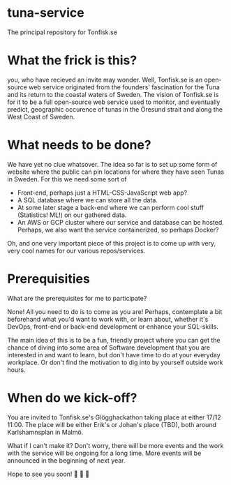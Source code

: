 # tuna-service

The principal repository for Tonfisk.se

# What the frick is this? 

you, who have recieved an invite may wonder. Well, Tonfisk.se is an open-source web service originated from 
the founders' fascination for the Tuna and its return to the coastal waters of Sweden. 
The vision of Tonfisk.se is for it to be a full open-source web service used to monitor, and eventually predict, 
geographic occurence of tunas in the Öresund strait and along the West Coast of Sweden. 

# What needs to be done? 

We have yet no clue whatsover. The idea so far is to set up some form of website where the public 
can pin locations for where they have seen Tunas in Sweden. For this we need some sort of

* Front-end, perhaps just a HTML-CSS-JavaScript web app?
* A  SQL database where we can store all the data.
* At some later stage a back-end where we can  perform cool stuff (Statistics! ML!) on our
  gathered data.
* An AWS or GCP cluster where our service and database can be hosted. Perhaps, we also want the
  service containerized, so perhaps Docker?

Oh, and one very important piece of this project is to come up with very, very cool names for our
various repos/services.

# Prerequisities 

What are the prerequisites for me to participate? 

None! All you need to do is to come as you are! Perhaps, contemplate a bit beforehand 
what you'd want to work with, or learn about, whether it's DevOps, front-end or back-end development or 
enhance your SQL-skills. 

The main idea of this is to be a fun, friendly project where you can get the chance of diving into some 
area of Software development that you are interested in and want to learn, but don't have time to do at your 
everyday workplace. Or don't find the motivation to dig into by yourself outside work hours. 

# When do we kick-off? 

You are invited to Tonfisk.se's Glögghackathon taking place at either 17/12 11:00. The place will be either 
Erik's or Johan's place (TBD), both around Karlshamnsplan in Malmö. 

What if I can't make it? 
Don't worry, there will be more events and the work with the service will be ongoing for a long time. 
More events will be announced in the beginning of next year. 

Hope to see you soon! 🎅 🎅 🎅

